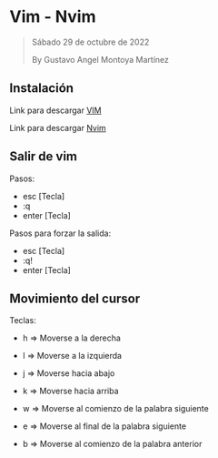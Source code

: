 # Vim - Nvim 

> 
> Sábado 29 de octubre de 2022
> 
> By Gustavo Angel Montoya Martínez
> 

## Instalación 

Link para descargar [VIM](https://www.vim.org/download.php)

Link para descargar [Nvim](https://neovim.io/)

## Salir de vim

Pasos:

- esc [Tecla]
- :q
- enter [Tecla]

Pasos para forzar la salida:

- esc [Tecla]
- :q!
- enter [Tecla]

## Movimiento del cursor

Teclas: 

- h => Moverse a la derecha  
- l => Moverse a la izquierda 
- j => Moverse hacia abajo
- k => Moverse hacia arriba

- w => Moverse al comienzo de la palabra siguiente 
- e => Moverse al final de la palabra siguiente  
- b => Moverse al comienzo de la palabra anterior 




